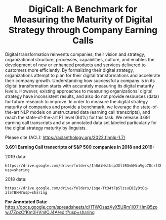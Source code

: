 
<h1 align="center">DigiCall: A Benchmark for Measuring the Maturity of Digital Strategy through Company Earning Calls</h1>

Digital transformation reinvents companies, their vision and strategy, organizational structure, processes, capabilities, culture, and enables the development of new or enhanced products and services delivered to customers more efficiently. By formalizing their digital strategy, organizations attempt to plan for their digital transformations and accelerate their company growth. Understanding how successful a company is in its digital transformation starts with accurately measuring its digital maturity levels. However, existing approaches  to measuring  organizations' digital strategy have  inconsistent results, and also do not provide resources (data) for future research to improve. In order to measure the digital strategy maturity of companies and provide a benchmark, we leverage the state-of-the-art NLP models on unstructured data (earning call transcripts), and reach the state-of-the-art F1 level (94\%) for this task. We release 3.691 earning call transcripts and also annotated data set labeled particularly for the digital strategy maturity by linguists.


Please cite (ACL): https://aclanthology.org/2022.finnlp-1.7/ 

 **3.691 Earning Call transcripts of S&P 500 companies in 2018 and 2019:**

2019 data:
```
https://drive.google.com/drive/folders/1h8AiHstbcpJXltBGvkMiaVgo7OcrlXka?usp=sharing
```
2018 data:

```
https://drive.google.com/drive/folders/1bqe-Tt34tFpSlzsuE8ZyDtCq-zlSTBkM?usp=sharing
```

**For Annotated Data:**
https://docs.google.com/spreadsheets/d/1TWOsazXyX5URm1IO7lHmQ5zowJ7ZpxCfKm0HVmlCJ4A/edit?usp=sharing
